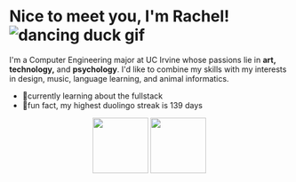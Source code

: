 <!-- !["hello there!" in wordart font](https://user-images.githubusercontent.com/55860035/162610425-fe291f07-f3f7-4563-b60e-b46cca896269.png) -->
# Nice to meet you, I'm Rachel! ![dancing duck gif](https://c.tenor.com/zjBypPlk9ekAAAAj/dancing-duck.gif)      
I'm a Computer Engineering major at UC Irvine 
whose passions lie in **art, technology,** and **psychology**. 
I'd like to combine my skills with my interests in design, music, 
language learning, and animal informatics. 

- 🌱currently learning about the fullstack
- 🦉fun fact, my highest duolingo streak is 139 days

<p align="center">
  <img height="100" src="https://github-readme-stats.vercel.app/api/top-langs/?username=rvillamo&layout=compact&theme=ayu-mirage&hide=makefile">
  <img height="100" src="https://github-readme-stats.vercel.app/api?username=rvillamo&theme=ayu-mirage&show_icons=true&count_private=true&hide=stars">
</p>
